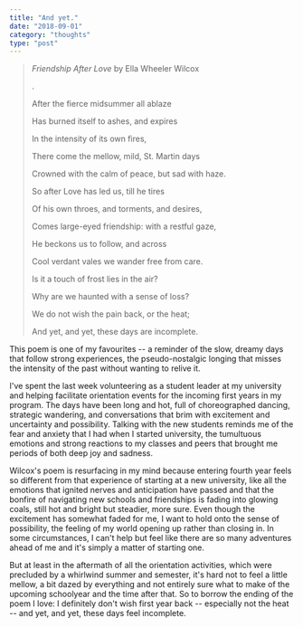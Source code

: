 ```yaml
---
title: "And yet."
date: "2018-09-01"
category: "thoughts"
type: "post"
---
```


> _Friendship After Love_ by Ella Wheeler Wilcox
>
> .
>
> After the fierce midsummer all ablaze
>
> Has burned itself to ashes, and expires
>
> In the intensity of its own fires,
>
> There come the mellow, mild, St. Martin days
>
> Crowned with the calm of peace, but sad with haze.
>
> So after Love has led us, till he tires
>
> Of his own throes, and torments, and desires,
>
> Comes large-eyed friendship: with a restful gaze,
>
> He beckons us to follow, and across
>
> Cool verdant vales we wander free from care.
>
> Is it a touch of frost lies in the air?
>
> Why are we haunted with a sense of loss?
>
> We do not wish the pain back, or the heat;
>
> And yet, and yet, these days are incomplete.

This poem is one of my favourites -- a reminder of the slow, dreamy days that follow strong experiences, the pseudo-nostalgic longing that misses the intensity of the past without wanting to relive it.

I've spent the last week volunteering as a student leader at my university and helping facilitate orientation events for the incoming first years in my program. The days have been long and hot, full of choreographed dancing, strategic wandering, and conversations that brim with excitement and uncertainty and possibility. Talking with the new students reminds me of the fear and anxiety that I had when I started university, the tumultuous emotions and strong reactions to my classes and peers that brought me periods of both deep joy and sadness.

Wilcox's poem is resurfacing in my mind because entering fourth year feels so different from that experience of starting at a new university, like all the emotions that ignited nerves and anticipation have passed and that the bonfire of navigating new schools and friendships is fading into glowing coals, still hot and bright but steadier, more sure. Even though the excitement has somewhat faded for me, I want to hold onto the sense of possibility, the feeling of my world opening up rather than closing in. In some circumstances, I can't help but feel like there are so many adventures ahead of me and it's simply a matter of starting one.

But at least in the aftermath of all the orientation activities, which were precluded by a whirlwind summer and semester, it's hard not to feel a little mellow, a bit dazed by everything and not entirely sure what to make of the upcoming schoolyear and the time after that. So to borrow the ending of the poem I love: I definitely don't wish first year back -- especially not the heat -- and yet, and yet, these days feel incomplete.
